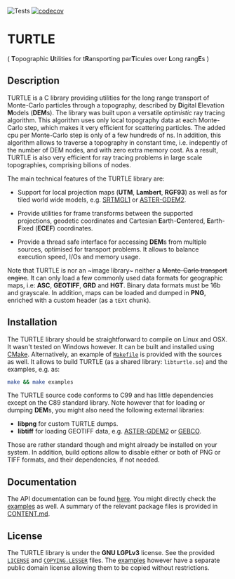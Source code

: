 ![Tests](https://github.com/niess/turtle/workflows/Tests/badge.svg)
[![codecov](https://codecov.io/gh/niess/turtle/branch/master/graph/badge.svg)](https://codecov.io/gh/niess/turtle)

# TURTLE
( **T**opographic **U**tilities for t**R**ansporting par**T**icules over
  **L**ong rang**E**s )

## Description

TURTLE is a C library providing utilities for the long range transport of
Monte-Carlo particles through a topography, described by **D**igital
**E**levation **M**odels (**DEM**s). The library was built upon a versatile
*optimistic* ray tracing algorithm. This algorithm uses only local topography
data at each Monte-Carlo step, which makes it very efficient for scattering
particles. The added cpu per Monte-Carlo step is only of a few hundreds of ns.
In addition, this algorithm allows to traverse a topography in constant time,
i.e. indepently of the number of DEM nodes, and with zero extra memory cost. As
a result, TURTLE is also very efficient for ray tracing problems in large scale
topographies, comprising bilions of nodes.

The main technical features of the TURTLE library are:

* Support for local projection maps (**UTM**, **Lambert**, **RGF93**) as well
as for tiled world wide models, e.g. [SRTMGL1](https://lpdaac.usgs.gov/node/527)
or [ASTER-GDEM2](https://asterweb.jpl.nasa.gov/gdem.asp).

* Provide utilities for frame transforms between the supported projections,
geodetic coordinates and Cartesian **E**arth-**C**entered, **E**arth-**F**ixed
(**ECEF**) coordinates.

* Provide a thread safe interface for accessing **DEM**s from multiple sources,
optimised for transport problems. It allows to balance execution speed, I/Os and
memory usage.

Note that TURTLE is nor an ~image library~ neither a ~~Monte-Carlo transport
engine~~. It can only load a few commonly used data formats for geographic
maps, i.e: **ASC**, **GEOTIFF**, **GRD** and **HGT**. Binary data formats must
be 16b and grayscale. In addition, maps can be loaded and dumped in **PNG**,
enriched with a custom header (as a `tEXt` chunk).

## Installation

The TURTLE library should be straightforward to compile on Linux and OSX. It
wasn't tested on Windows however. It can be built and installed using
[CMake](https://cmake.org/). Alternatively,  an example of
[`Makefile`](Makefile) is provided with the sources as well. It allows to build
TURTLE (as a shared library: `libturtle.so`) and the examples, e.g. as:
```bash
make && make examples
```

The TURTLE source code conforms to C99 and has little dependencies except on
the C89 standard library. Note however that for loading or dumping **DEM**s,
you might also need the following external libraries:

* **libpng** for custom TURTLE dumps.
* **libtiff** for loading GEOTIFF data, e.g.
  [ASTER-GDEM2](https://asterweb.jpl.nasa.gov/gdem.asp) or
  [GEBCO](http://www.gebco.net/).

Those are rather standard though and might already be installed on your system.
In addition, build options allow to disable either or both of PNG or TIFF
formats, and their dependencies, if not needed.

## Documentation

The API documentation can be found [here](http://niess.github.io/turtle-docs).
You might directly check the [examples](examples) as well. A summary of the
relevant package files is provided in [CONTENT.md](CONTENT.md).

## License

The TURTLE library is  under the **GNU LGPLv3** license. See the provided
[`LICENSE`](LICENSE) and [`COPYING.LESSER`](COPYING.LESSER) files. The
[examples](examples) however have a separate public domain license allowing
them to be copied without restrictions.
